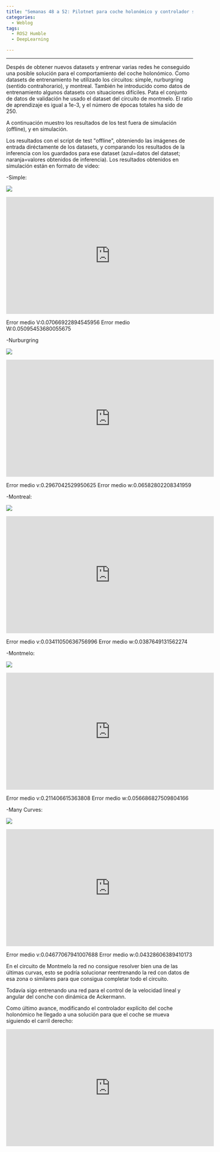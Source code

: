 ```yaml
---
title: "Semanas 48 a 52: Pilotnet para coche holonómico y controlador sigue carril"
categories:
  - Weblog
tags:
  - ROS2 Humble
  - DeepLearning

---
```


---

Despés de obtener nuevos datasets y entrenar varias redes he conseguido una posible solución para el comportamiento del coche holonómico. Como datasets de entrenamiento he utilizado los circuitos: simple, nurburgring (sentido contrahorario), y montreal. También he introducido como datos de entrenamiento algunos datasets con situaciones difíciles. Pata el conjunto de datos de validación he usado el dataset del circuito de montmelo. El ratio de aprendizaje es igual a 1e-3, y el número de épocas totales ha sido de 250.

A continuación muestro los resultados de los test fuera de simulación (offline), y en simulación.

Los resultados con el script de test "offline", obteniendo las imágenes de entrada diréctamente de los datasets, y comparando los resultados de la inferencia con los guardados para ese dataset (azul=datos del dataset; naranja=valores obtenidos de inferencia). Los resultados obtenidos en simulación están en formato de video:

-Simple:

![](/2022-tfg-alejandro-moncalvillo/images/simple_holonomic_offline.png)

<p align="center">
<iframe width="560" height="315" src="https://youtu.be/vGkr_C0YaIA" title="YouTube video player" frameborder="0" allow="accelerometer; autoplay; clipboard-write; encrypted-media; gyroscope; picture-in-picture" allowfullscreen></iframe>
</p> 

Error medio V:0.07066922894545956
Error medio W:0.05095453680055675

-Nurburgring

![](/2022-tfg-alejandro-moncalvillo/images/nurburgring_holonomic_offline.png)

<p align="center">
<iframe width="560" height="315" src="https://youtu.be/zmlrHEOTUmI" title="YouTube video player" frameborder="0" allow="accelerometer; autoplay; clipboard-write; encrypted-media; gyroscope; picture-in-picture" allowfullscreen></iframe>
</p> 

Error medio v:0.2967042529950625
Error medio w:0.06582802208341959

-Montreal:

![](/2022-tfg-alejandro-moncalvillo/images/montreal_holonomic_offline.png)

<p align="center">
<iframe width="560" height="315" src="https://youtu.be/XaS9blGwutg" title="YouTube video player" frameborder="0" allow="accelerometer; autoplay; clipboard-write; encrypted-media; gyroscope; picture-in-picture" allowfullscreen></iframe>
</p> 

Error medio v:0.03411050636756996
Error medio w:0.0387649131562274

-Montmelo:

![](/2022-tfg-alejandro-moncalvillo/images/montmelo_holonomic_offline.png)

<p align="center">
<iframe width="560" height="315" src="https://youtu.be/WT7MICfzfJU" title="YouTube video player" frameborder="0" allow="accelerometer; autoplay; clipboard-write; encrypted-media; gyroscope; picture-in-picture" allowfullscreen></iframe>
</p> 

Error medio v:0.211406615363808
Error medio w:0.056686827509804166

-Many Curves:

![](/2022-tfg-alejandro-moncalvillo/images/many_curves_holonomic_offline.png)

<p align="center">
<iframe width="560" height="315" src="https://youtu.be/4avcgAXIQjk" title="YouTube video player" frameborder="0" allow="accelerometer; autoplay; clipboard-write; encrypted-media; gyroscope; picture-in-picture" allowfullscreen></iframe>
</p> 

Error medio v:0.04677067941007688
Error medio w:0.04328606389410173


En el circuito de Montmelo la red no consigue resolver bien una de las últimas curvas, esto se podría solucionar reentrenando la red con datos de esa zona o similares para que consigua completar todo el circuito.


Todavía sigo entrenando una red para el control de la velocidad lineal y angular del conche con dinámica de Ackermann.

Como último avance, modificando el controlador explícito del coche holonómico he llegado a una solución para que el coche se mueva siguiendo el carril derecho:

<p align="center">
<iframe width="560" height="315" src="https://youtu.be/65vrTFrSA7g" title="YouTube video player" frameborder="0" allow="accelerometer; autoplay; clipboard-write; encrypted-media; gyroscope; picture-in-picture" allowfullscreen></iframe>
</p> 


